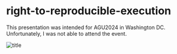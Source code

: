 # right-to-reproducible-execution

This presentation was intended for AGU2024 in Washington DC. Unfortunately, I was not able to attend the event.

![title](https://github.com/colliand/right-to-reproducible-execution/blob/main/content/assets/title-right-to-reproducible-execution.png?raw=true)
